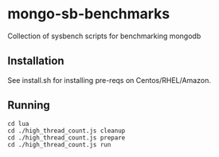 # mongo-sb-benchmarks
Collection of sysbench scripts for benchmarking mongodb

## Installation

See install.sh for installing pre-reqs on Centos/RHEL/Amazon.

## Running

    cd lua
    cd ./high_thread_count.js cleanup
    cd ./high_thread_count.js prepare
    cd ./high_thread_count.js run